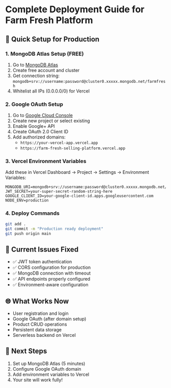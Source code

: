 # Complete Deployment Guide for Farm Fresh Platform

## 🚀 Quick Setup for Production

### 1. MongoDB Atlas Setup (FREE)
1. Go to [MongoDB Atlas](https://www.mongodb.com/atlas)
2. Create free account and cluster
3. Get connection string: `mongodb+srv://username:password@cluster0.xxxxx.mongodb.net/farmfresh`
4. Whitelist all IPs (0.0.0.0/0) for Vercel

### 2. Google OAuth Setup
1. Go to [Google Cloud Console](https://console.cloud.google.com/)
2. Create new project or select existing
3. Enable Google+ API
4. Create OAuth 2.0 Client ID
5. Add authorized domains:
   - `https://your-vercel-app.vercel.app`
   - `https://farm-fresh-selling-platform.vercel.app`

### 3. Vercel Environment Variables
Add these in Vercel Dashboard → Project → Settings → Environment Variables:

```
MONGODB_URI=mongodb+srv://username:password@cluster0.xxxxx.mongodb.net/farmfresh
JWT_SECRET=your-super-secret-random-string-here
GOOGLE_CLIENT_ID=your-google-client-id.apps.googleusercontent.com
NODE_ENV=production
```

### 4. Deploy Commands
```bash
git add .
git commit -m "Production ready deployment"
git push origin main
```

## 🔧 Current Issues Fixed
- ✅ JWT token authentication
- ✅ CORS configuration for production
- ✅ MongoDB connection with timeout
- ✅ API endpoints properly configured
- ✅ Environment-aware configuration

## 🌐 What Works Now
- User registration and login
- Google OAuth (after domain setup)
- Product CRUD operations
- Persistent data storage
- Serverless backend on Vercel

## 📝 Next Steps
1. Set up MongoDB Atlas (5 minutes)
2. Configure Google OAuth domain
3. Add environment variables to Vercel
4. Your site will work fully!
